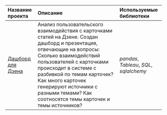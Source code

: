 | Название проекта | Описание | Используемые библиотеки | 
| :---------------------- | :---------------------- | :---------------------- |
| [Дашборд для Дзена](https://github.com/novad25/yandex_practikum_projects/blob/main/10.%20Автоматизация/10_yandex_dzen.ipynb) | Анализ пользовательского взаимодействия с карточками статей на Дзене. Создан дашборд и презентация, отвечающие на вопросы: Cколько взаимодействий пользователей с карточками происходит в системе с разбивкой по темам карточек? Как много карточек генерируют источники с разными темами? Как соотносятся темы карточек и темы источников?| *pandas*, *Tableau*, *SQL*, *sqlalchemy*|

